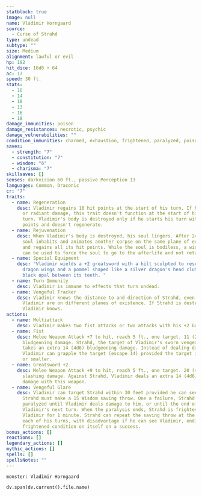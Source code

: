 ```yaml
---
statblock: true
image: null
name: Vladimir Horngaard
source:
  - Curse of Strahd
type: undead
subtype: ""
size: Medium
alignment: lawful or evil
hp: 192
hit_dice: 16d8 + 64
ac: 17
speed: 30 ft.
stats:
  - 18
  - 14
  - 18
  - 13
  - 16
  - 18
damage_immunities: poison
damage_resistances: necrotic, psychic
damage_vulnerabilities: ""
condition_immunities: charmed, exhaustion, frightened, paralyzed, poisoned, stunned
saves:
  - strength: "7"
  - constitution: "7"
  - wisdom: "6"
  - charisma: "7"
skillsaves: []
senses: darkvision 60 ft., passive Perception 13
languages: Common, Draconic
cr: "7"
traits:
  - name: Regeneration
    desc: Vladimir regains 10 hit points at the start of his turn. If he takes fire
      or radiant damage, this trait doesn't function at the start of his next
      turn. Vladimir's body is destroyed only if he starts his turn with 0 hit
      points and doesn't regenerate.
  - name: Rejuvenation
    desc: When Vladimir's body is destroyed, his soul lingers. After 24 hours, the
      soul inhabits and animates another corpse on the same plane of existence
      and regains all its hit points. While the soul is bodiless, a wish spell
      can be used to force the soul to go to the afterlife and not return.
  - name: Special Equipment
    desc: "Vladimir wields a +2 greatsword with a hilt sculpted to resemble silver
      dragon wings and a pommel shaped like a silver dragon's head clutching a
      black opal between its teeth. "
  - name: Turn Immunity
    desc: Vladimir is immune to effects that turn undead.
  - name: Vengeful Tracker
    desc: Vladimir knows the distance to and direction of Strahd, even if Strahd and
      Vladimir are on different planes of existence. If Strahd is destroyed,
      Vladimir knows.
actions:
  - name: Multiattack
    desc: Vladimir makes two fist attacks or two attacks with his +2 Greatsword.
  - name: Fist
    desc: Melee Weapon Attack +7 to hit, reach 5 ft., one target. 11 (2d6 + 4)
      bludgeoning damage. Strahd, the target of Vladimir's sworn vengeance,
      takes an extra 14 (4d6) bludgeoning damage. Instead of dealing damage,
      Vladimir can grapple the target (escape 14) provided the target is Large
      or smaller.
  - name: Greatsword +2
    desc: Melee Weapon Attack +9 to hit, reach 5 ft., one target. 20 (4d6 + 4)
      slashing damage. Against Strahd, Vladimir deals an extra 14 (4d6) slashing
      damage with this weapon.
  - name: Vengeful Glare
    desc: Vladimir can target Strahd within 30 feet provided he can see Strahd.
      Strahd must make a 15 Wisdom saving throw. One a failure, Strahd is
      paralyzed until Vladimir deals damage to him, or until the end of
      Vladimir's next turn. When the paralysis ends, Strahd is frightened of
      Vladimir for 1 minute. Strahd can repeat the saving throw at the end of
      each of his turns, with disadvantage if he can see Vladimir, ending the
      frightened condition on itself on a success.
bonus_actions: []
reactions: []
legendary_actions: []
mythic_actions: []
spells: []
spellsNotes: ""
---
```


```statblock
monster: Vladimir Horngaard
```

```dataviewjs
dv.span(dv.current().file.name)
```